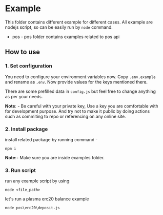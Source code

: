 # Example

This folder contains different example for different cases. All example are nodejs script, so can be easily run by `node` command.

- pos - pos folder contains examples related to pos api

## How to use

### 1. Set configuration

You need to configure your environment variables now. Copy `.env.example` and rename as `.env`. Now provide values for the keys mentioned there.

There are some prefilled data in `config.js` but feel free to change anything as per your needs.

**Note:** - Be careful with your private key, Use a key you are comfortable with for development purpose. And try not to make it public by doing actions such as commiting to repo or referencing on any online site.

### 2. Install package

install related package by running command -

```
npm i
```

**Note:-** Make sure you are inside examples folder.

### 3. Run script

run any example script by using

```
node <file_path>
```

let's run a plasma erc20 balance example

```
node pos\erc20\deposit.js 
```
